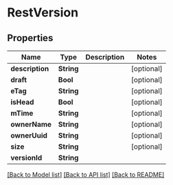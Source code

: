 # RestVersion

## Properties
Name | Type | Description | Notes
------------ | ------------- | ------------- | -------------
**description** | **String** |  | [optional] 
**draft** | **Bool** |  | [optional] 
**eTag** | **String** |  | [optional] 
**isHead** | **Bool** |  | [optional] 
**mTime** | **String** |  | [optional] 
**ownerName** | **String** |  | [optional] 
**ownerUuid** | **String** |  | [optional] 
**size** | **String** |  | [optional] 
**versionId** | **String** |  | 

[[Back to Model list]](../README.md#documentation-for-models) [[Back to API list]](../README.md#documentation-for-api-endpoints) [[Back to README]](../README.md)


